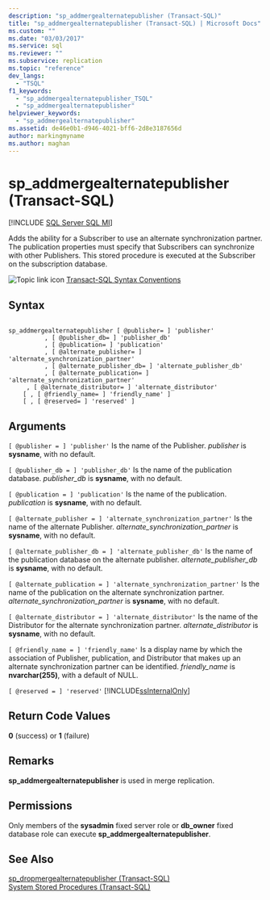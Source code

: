 ```yaml
---
description: "sp_addmergealternatepublisher (Transact-SQL)"
title: "sp_addmergealternatepublisher (Transact-SQL) | Microsoft Docs"
ms.custom: ""
ms.date: "03/03/2017"
ms.service: sql
ms.reviewer: ""
ms.subservice: replication
ms.topic: "reference"
dev_langs: 
  - "TSQL"
f1_keywords: 
  - "sp_addmergealternatepublisher_TSQL"
  - "sp_addmergealternatepublisher"
helpviewer_keywords: 
  - "sp_addmergealternatepublisher"
ms.assetid: de46e0b1-d946-4021-bff6-2d8e3187656d
author: markingmyname
ms.author: maghan
---
```

# sp_addmergealternatepublisher (Transact-SQL)
[!INCLUDE [SQL Server SQL MI](../../includes/applies-to-version/sql-asdbmi.md)]

  Adds the ability for a Subscriber to use an alternate synchronization partner. The publication properties must specify that Subscribers can synchronize with other Publishers. This stored procedure is executed at the Subscriber on the subscription database.  
  
 ![Topic link icon](../../database-engine/configure-windows/media/topic-link.gif "Topic link icon") [Transact-SQL Syntax Conventions](../../t-sql/language-elements/transact-sql-syntax-conventions-transact-sql.md)  
  
## Syntax  
  
```  
  
sp_addmergealternatepublisher [ @publisher= ] 'publisher'  
          , [ @publisher_db= ] 'publisher_db'  
          , [ @publication= ] 'publication'  
          , [ @alternate_publisher= ] 'alternate_synchronization_partner'  
          , [ @alternate_publisher_db= ] 'alternate_publisher_db'  
          , [ @alternate_publication= ] 'alternate_synchronization_partner'  
     , [ @alternate_distributor= ] 'alternate_distributor'   
    [ , [ @friendly_name= ] 'friendly_name' ]   
    [ , [ @reserved= ] 'reserved' ]  
```  
  
## Arguments  
`[ @publisher = ] 'publisher'`
 Is the name of the Publisher. *publisher* is **sysname**, with no default.  
  
`[ @publisher_db = ] 'publisher_db'`
 Is the name of the publication database. *publisher_db* is **sysname**, with no default.  
  
`[ @publication = ] 'publication'`
 Is the name of the publication. *publication* is **sysname**, with no default.  
  
`[ @alternate_publisher = ] 'alternate_synchronization_partner'`
 Is the name of the alternate Publisher. *alternate_synchronization_partner* is **sysname**, with no default.  
  
`[ @alternate_publisher_db = ] 'alternate_publisher_db'`
 Is the name of the publication database on the alternate publisher. *alternate_publisher_db* is **sysname**, with no default.  
  
`[ @alternate_publication = ] 'alternate_synchronization_partner'`
 Is the name of the publication on the alternate synchronization partner. *alternate_synchronization_partner* is **sysname**, with no default.  
  
`[ @alternate_distributor = ] 'alternate_distributor'`
 Is the name of the Distributor for the alternate synchronization partner. *alternate_distributor* is **sysname**, with no default.  
  
`[ @friendly_name = ] 'friendly_name'`
 Is a display name by which the association of Publisher, publication, and Distributor that makes up an alternate synchronization partner can be identified. *friendly_name* is **nvarchar(255)**, with a default of NULL.  
  
`[ @reserved = ] 'reserved'`
 [!INCLUDE[ssInternalOnly](../../includes/ssinternalonly-md.md)]  
  
## Return Code Values  
 **0** (success) or **1** (failure)  
  
## Remarks  
 **sp_addmergealternatepublisher** is used in merge replication.  
  
## Permissions  
 Only members of the **sysadmin** fixed server role or **db_owner** fixed database role can execute **sp_addmergealternatepublisher**.  
  
## See Also  
 [sp_dropmergealternatepublisher &#40;Transact-SQL&#41;](../../relational-databases/system-stored-procedures/sp-dropmergealternatepublisher-transact-sql.md)   
 [System Stored Procedures &#40;Transact-SQL&#41;](../../relational-databases/system-stored-procedures/system-stored-procedures-transact-sql.md)  
  
  
